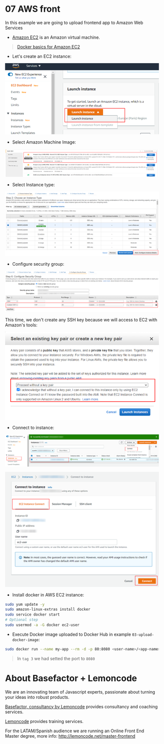 # 07 AWS front

In this example we are going to upload frontend app to Amazon Web Services

- [Amazon EC2](https://aws.amazon.com/ec2/?ec2-whats-new.sort-by=item.additionalFields.postDateTime&ec2-whats-new.sort-order=desc) is an Amazon virtual machine.

> [Docker basics for Amazon EC2](https://docs.aws.amazon.com/AmazonECS/latest/developerguide/docker-basics.html)

- Let's create an EC2 instance:

![01-create-ec2-instance](./readme-resources/01-create-ec2-instance.png)

- Select Amazon Machine Image:

![02-select-ami](./readme-resources/02-select-ami.png)

- Select Instance type:

![03-select-instance-type](./readme-resources/03-select-instance-type.png)

- Configure security group:

![04-configure-security-group](./readme-resources/04-configure-security-group.png)


This time, we don't create any SSH key because we will access to EC2 with Amazon's tools:

![05-proceed-without-key-pair](./readme-resources/05-proceed-without-key-pair.png)

- Connect to instance:

![06-connect-to-instance](./readme-resources/06-connect-to-instance.png)

![07-connect-by-browser](./readme-resources/07-connect-by-browser.png)

- Install docker in AWS EC2 instance:

```bash
sudo yum update -y
sudo amazon-linux-extras install docker
sudo service docker start
# Optional step
sudo usermod -a -G docker ec2-user
```

- Execute Docker image uploaded to Docker Hub in example `03-upload-docker-image`:

```bash
sudo docker run --name my-app --rm -d -p 80:8080 <user-name>/<app-name>:3
```

> In `tag 3` we had setted the port to `8080`

# About Basefactor + Lemoncode

We are an innovating team of Javascript experts, passionate about turning your ideas into robust products.

[Basefactor, consultancy by Lemoncode](http://www.basefactor.com) provides consultancy and coaching services.

[Lemoncode](http://lemoncode.net/services/en/#en-home) provides training services.

For the LATAM/Spanish audience we are running an Online Front End Master degree, more info: http://lemoncode.net/master-frontend
